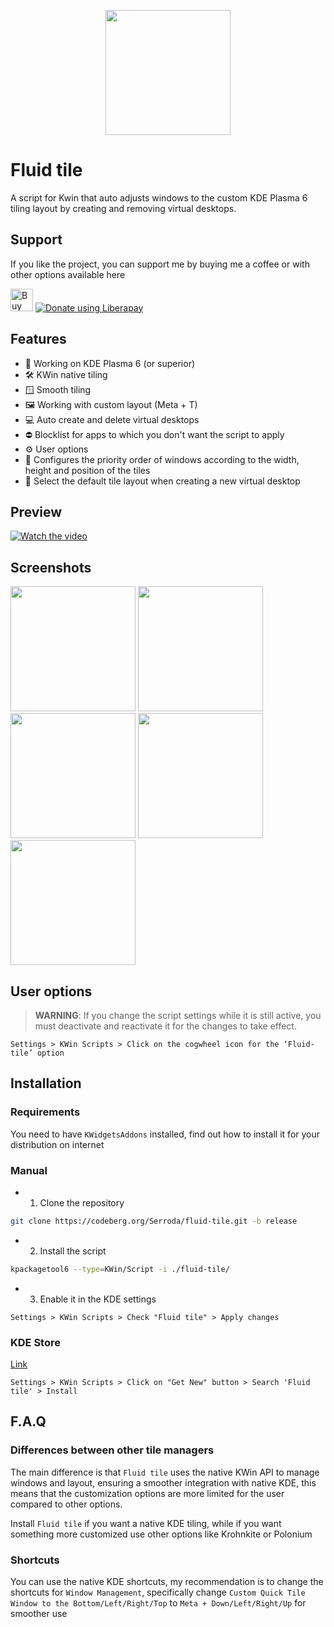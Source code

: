 <p align="center">
  <img src ="https://codeberg.org/Serroda/fluid-tile/raw/branch/main/.meta/logo.svg" width="200"/>
</p>

# Fluid tile

A script for Kwin that auto adjusts windows to the custom KDE Plasma 6 tiling layout by creating and removing virtual desktops.

## Support

If you like the project, you can support me by buying me a coffee or with other options available here

<a href='https://ko-fi.com/M4M81LR295' target='_blank'><img height='36' style='border:0px;height:36px;' src='https://storage.ko-fi.com/cdn/kofi3.png?v=6' border='0' alt='Buy Me a Coffee at ko-fi.com' /></a>
<a href="https://liberapay.com/Serroda/donate"><img alt="Donate using Liberapay" src="https://liberapay.com/assets/widgets/donate.svg"></a>

## Features

- 🚀 Working on KDE Plasma 6 (or superior)
- 🛠️ KWin native tiling 
- 🪟 Smooth tiling
- 🖼️ Working with custom layout (Meta + T)
- 💻 Auto create and delete virtual desktops
- ⛔ Blocklist for apps to which you don't want the script to apply
- ⚙️ User options
- 🔢 Configures the priority order of windows according to the width, height and position of the tiles
- 🔳 Select the default tile layout when creating a new virtual desktop

## Preview

[![Watch the video](https://i.ytimg.com/vi/U04QsvblbSA/hqdefault.jpg?sqp=-oaymwFBCNACELwBSFryq4qpAzMIARUAAIhCGAHYAQHiAQoIGBACGAY4AUAB8AEB-AH-CIAC0AWKAgwIABABGH8gHSgZMA8=&rs=AOn4CLDTqR09B7FJOcqmOJQ5cqNI4rwRPA)](https://youtu.be/U04QsvblbSA)

## Screenshots

  <img src ="https://codeberg.org/Serroda/fluid-tile/raw/branch/main/.meta/screenshot1.png" width="200"/>
  <img src ="https://codeberg.org/Serroda/fluid-tile/raw/branch/main/.meta/screenshot2.png" width="200"/>
  <img src ="https://codeberg.org/Serroda/fluid-tile/raw/branch/main/.meta/screenshot3.png" width="200"/>
  <img src ="https://codeberg.org/Serroda/fluid-tile/raw/branch/main/.meta/screenshot4.png" width="200"/>
  <img src ="https://codeberg.org/Serroda/fluid-tile/raw/branch/main/.meta/screenshot5.png" width="200"/>

## User options

> **WARNING**: If you change the script settings while it is still active,
> you must deactivate and reactivate it for the changes to take effect.

`Settings > KWin Scripts > Click on the cogwheel icon for the ‘Fluid-tile’ option`

## Installation

### Requirements

You need to have `KWidgetsAddons` installed, find out how to install it for your distribution on internet

### Manual

- 1. Clone the repository

```sh
git clone https://codeberg.org/Serroda/fluid-tile.git -b release
```

- 2. Install the script

```sh
kpackagetool6 --type=KWin/Script -i ./fluid-tile/
```

- 3. Enable it in the KDE settings

`Settings > KWin Scripts > Check "Fluid tile" > Apply changes`

### KDE Store

[Link](https://store.kde.org/p/2322321)

`Settings > KWin Scripts > Click on "Get New" button > Search 'Fluid tile' > Install`

## F.A.Q
### Differences between other tile managers

The main difference is that `Fluid tile` uses the native KWin API to manage windows and layout, ensuring a smoother integration with native KDE, this means that the customization options are more limited for the user compared to other options. 

Install `Fluid tile` if you want a native KDE tiling, while if you want something more customized use other options like Krohnkite or Polonium

### Shortcuts

You can use the native KDE shortcuts, my recommendation is to change the shortcuts for `Window Management`, specifically change `Custom Quick Tile Window to the Bottom/Left/Right/Top` to `Meta + Down/Left/Right/Up` for smoother use 
